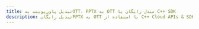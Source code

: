 ---title: تبدیل پاورپوینت بهOTT، PPTX به OTT مبدل رایگان یا C++ SDKdescription: تبدیل رایگانPPTX به OTT با استفاده از C++ Cloud APIs & SDK. همچنین اسناد Microsoft PowerPoint را در Cloud ایجاد، ویرایش و رندر کنید.---